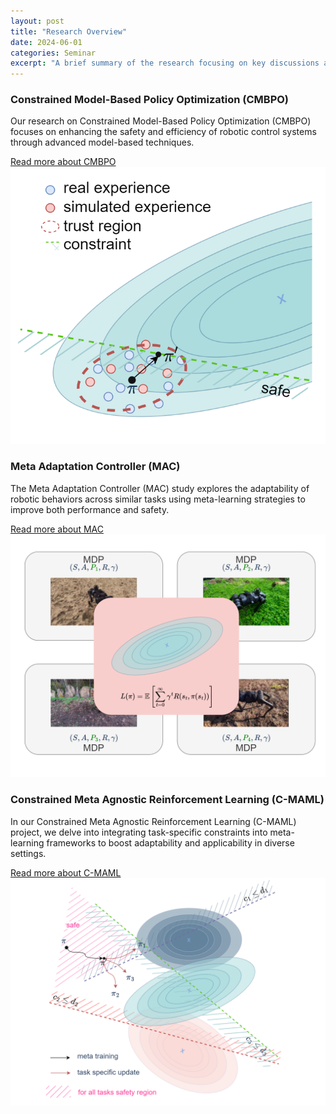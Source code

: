 ```yaml
---
layout: post
title: "Research Overview"
date: 2024-06-01
categories: Seminar
excerpt: "A brief summary of the research focusing on key discussions and findings..."
---
```



<div class="profile-text profile-text--research">
    <div class="text-content">
        <h3>Constrained Model-Based Policy Optimization (CMBPO)</h3>
        <p>Our research on Constrained Model-Based Policy Optimization (CMBPO) focuses on enhancing the safety and efficiency of robotic control systems through advanced model-based techniques.</p>
        <a href="2024-06-12-research-cmbpo">Read more about CMBPO</a>
    </div>
    <div class="research-img">
        <img src="../images/trpo_logo.png" alt="CMBPO Research Image">
    </div>
</div>

<div class="profile-text profile-text--research">
    <div class="text-content">
        <h3>Meta Adaptation Controller (MAC)</h3>
        <p>The Meta Adaptation Controller (MAC) study explores the adaptability of robotic behaviors across similar tasks using meta-learning strategies to improve both performance and safety.</p>
        <a href="2024-06-12-research-mac">Read more about MAC</a>
    </div>
    <div class="research-img">
        <img src="../images/mac_logo.png" alt="MAC Research Image">
    </div>
</div>

<div class="profile-text profile-text--research">
    <div class="text-content">
        <h3>Constrained Meta Agnostic Reinforcement Learning (C-MAML)</h3>
        <p>In our Constrained Meta Agnostic Reinforcement Learning (C-MAML) project, we delve into integrating task-specific constraints into meta-learning frameworks to boost adaptability and applicability in diverse settings.</p>
        <a href="2024-06-12-research-cmaml">Read more about C-MAML</a>
    </div>
    <div class="research-img">
        <img src="../images/cmaml_logo.png" alt="C-MAML Research Image">
    </div>
</div>